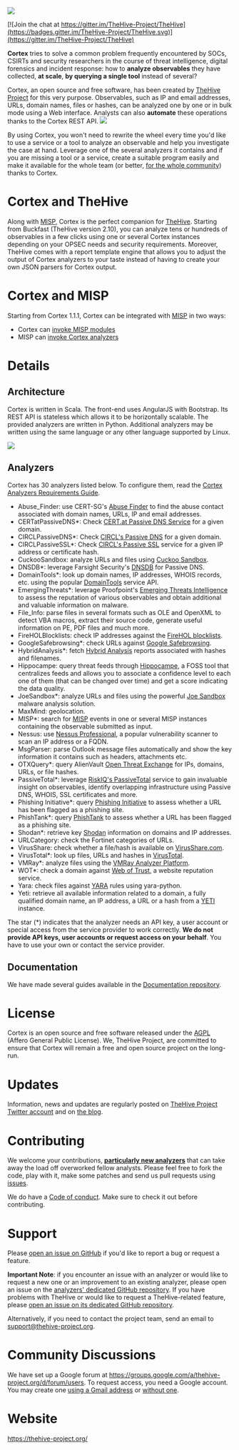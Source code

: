 ![](images/cortex-logo.png)

[![Join the chat at https://gitter.im/TheHive-Project/TheHive](https://badges.gitter.im/TheHive-Project/TheHive.svg)](https://gitter.im/TheHive-Project/TheHive)

**Cortex** tries to solve a common problem frequently encountered by SOCs, CSIRTs and security researchers in the course of threat intelligence, digital forensics and incident response: how to **analyze observables** they have collected, **at scale**, **by querying a single tool** instead of several?

Cortex, an open source and free software, has been created by [TheHive Project](https://thehive-project.org) for this very purpose. Observables, such as IP and email addresses, URLs, domain names, files or hashes, can be analyzed one by one or in bulk mode using a Web interface. Analysts can also **automate** these operations thanks to the Cortex REST API.
![](images/cortex-analyzers.png)

By using Cortex, you won't need to rewrite the wheel every time you'd like to use a service or a tool to analyze an observable and help you investigate the case at hand. Leverage one of the several analyzers it contains and if you are missing a tool or a service, create a suitable program easily and make it available for the whole team (or better, [for the whole community](https://github.com/CERT-BDF/cortex-analyzers/)) thanks to Cortex.

# Cortex and TheHive
Along with [MISP](http://www.misp-project.org/), Cortex is the perfect companion for [TheHive](https://thehive-project.org). Starting from Buckfast (TheHive version 2.10), you can analyze tens or hundreds of observables in a few clicks using one or several Cortex instances depending on your OPSEC needs and security requirements. Moreover, TheHive comes with a report template engine that allows you to adjust the output of Cortex analyzers to your taste instead of having to create your own JSON parsers for Cortex output.

# Cortex and MISP
Starting from Cortex 1.1.1, Cortex can be integrated with [MISP](http://www.misp-project.org/) in two ways:
- Cortex can [invoke MISP modules](https://github.com/CERT-BDF/CortexDocs/blob/master/misp.md#invoke-misp-modules-within-cortex)
- MISP can [invoke Cortex analyzers](https://github.com/CERT-BDF/CortexDocs/blob/master/misp.md#invoke-cortex-analyzers-within-misp)

# Details
## Architecture
Cortex is written in Scala. The front-end uses AngularJS with Bootstrap. Its REST API is stateless which allows it to be horizontally scalable. The provided analyzers are written in Python. Additional analyzers may be written using the same language or any other language supported by Linux.

![](images/Architecture.png)


## Analyzers
Cortex has 30 analyzers listed below. To configure them, read the
[Cortex Analyzers Requirements Guide](https://github.com/CERT-BDF/CortexDocs/blob/master/analyzer_requirements.md).

+ Abuse_Finder: use CERT-SG's [Abuse Finder](https://github.com/certsocietegenerale/abuse_finder) to find the abuse contact associated with domain names, URLs, IP and email addresses.
+ CERTatPassiveDNS*: Check [CERT.at Passive DNS Service](https://www.cert.at/about/contact/contact.html) for a given domain.
+ CIRCLPassiveDNS\*: Check [CIRCL's Passive DNS](https://www.circl.lu/services/passive-dns/) for a given domain.
+ CIRCLPassiveSSL\*: Check [CIRCL's Passive SSL](https://www.circl.lu/services/passive-ssl/) service for a given IP address or certificate hash.
+ CuckooSandbox: analyze URLs and files using [Cuckoo Sandbox](https://cuckoosandbox.org/).
+ DNSDB\*: leverage Farsight Security's [DNSDB](https://www.dnsdb.info/) for 
Passive DNS.
+ DomainTools\*: look up domain names, IP addresses, WHOIS records, etc. using the popular [DomainTools](http://domaintools.com/) service API.
+ EmergingThreats\*: leverage Proofpoint's [Emerging Threats Intelligence](https://threatintel.proofpoint.com/) to assess the reputation of various observables and obtain additional and valuable information on malware.
+ File_Info: parse files in several formats such as OLE and OpenXML to detect
 VBA macros, extract their source code, generate useful information on PE, PDF files and much more. 
+ FireHOLBlocklists: check IP addresses against the [FireHOL blocklists](https://firehol.org/).
+ GoogleSafebrowsing\*: check URLs against [Google Safebrowsing](https://www.google.com/transparencyreport/safebrowsing/).
+ HybridAnalysis\*: fetch [Hybrid Analysis](https://www.hybrid-analysis.com/) reports associated with hashes and filenames.
+ Hippocampe: query threat feeds through [Hippocampe](https://github.com/CERT-BDF/Hippocampe), a FOSS tool that centralizes feeds and allows you to associate a confidence level to each one of them (that can be changed over time) and get a score indicating the data quality.
+ JoeSandbox\*: analyze URLs and files using the powerful [Joe Sandbox](https://www.joesecurity.org/) malware analysis solution.
+ MaxMind: geolocation.
+ MISP\*: search for [MISP](http://www.misp-project.org/) events in one or several MISP instances containing the observable submitted as input.  
+ Nessus: use [Nessus Professional](https://www.tenable.com/products/nessus-vulnerability-scanner),
a popular vulnerability scanner to scan an IP address or a FQDN.
+ MsgParser: parse Outlook message files automatically and show the key information it contains such as headers, attachments etc.
+ OTXQuery\*: query AlienVault [Open Threat Exchange](https://otx.alienvault.com/) for IPs, domains, URLs, or file hashes.
+ PassiveTotal\*: leverage [RiskIQ's PassiveTotal](https://www.passivetotal.org/) service to gain invaluable insight on observables, identify overlapping infrastructure using Passive DNS, WHOIS, SSL certificates and more.
+ Phishing Initiative\*: query [Phishing Initiative](https://phishing-initiative.fr/contrib/) to assess whether a URL has been 
flagged as a phishing site.
+ PhishTank\*: query [PhishTank](https://www.phishtank.com/) to assess 
whether a URL has been flagged as a phishing site.
+ Shodan\*: retrieve key [Shodan](https://www.shodan.io/) information on domains and IP addresses.
+ URLCategory: check the Fortinet categories of URLs.
+ VirusShare: check whether a file/hash is available on [VirusShare.com](https://virusshare.com/).
+ VirusTotal\*: look up files, URLs and hashes in [VirusTotal](https://www.virustotal.com/).
+ VMRay\*: analyze files using the [VMRay Analyzer Platform](https://www.vmray.com/products/).
+ WOT\*: check a domain against [Web of Trust](https://www.mywot.com/), a website reputation service.
+ Yara: check files against [YARA](https://virustotal.github.io/yara/) rules using yara-python.
+ Yeti: retrieve all available information related to a domain, a fully qualified domain name, an IP address, a URL or a hash from a [YETI](https://yeti-platform.github.io/) instance. 

The star (\*) indicates that the analyzer needs an API key, a user account or special access from the service provider to work correctly. **We do not provide API keys, user accounts or request access on your behalf**. You have to use your own or contact the service provider.

## Documentation
We have made several guides available in the [Documentation repository](https://github.com/CERT-BDF/CortexDocs).

# License
Cortex is an open source and free software released under the [AGPL](https://github.com/CERT-BDF/Cortex/blob/master/LICENSE) (Affero General Public License). We, TheHive Project, are committed to ensure that Cortex will remain a free and open source project on the long-run.

# Updates
Information, news and updates are regularly posted on [TheHive Project Twitter account](https://twitter.com/thehive_project) and on [the blog](https://blog.thehive-project.org/).

# Contributing
We welcome your contributions, **[particularly new analyzers](https://github.com/CERT-BDF/CortexDocs/blob/master/api/how-to-create-an-analyzer.md)**
that can take away the load off overworked fellow analysts. Please feel free 
to fork the code, play with it, make some patches and send us pull requests 
using [issues](https://github.com/CERT-BDF/Cortex/issues).

We do have a [Code of conduct](code_of_conduct.md). Make sure to check it out before contributing.

# Support
Please [open an issue on GitHub](https://github.com/CERT-BDF/Cortex/issues) if you'd like to report a bug or request a feature.

**Important Note**: if you encounter an issue with an analyzer or would like to
request a new one or an improvement to an existing analyzer, please open an
issue on the [analyzers' dedicated GitHub repository](https://github.com/CERT-BDF/cortex-analyzers/issues/new).
If you have problems with TheHive or would like to request a TheHive-related
feature, please [open an issue on its dedicated GitHub repository](https://github.com/CERT-BDF/TheHive/issues/new).

Alternatively, if you need to contact the project team, send an email to <support@thehive-project.org>.

# Community Discussions
We have set up a Google forum at <https://groups.google.com/a/thehive-project.org/d/forum/users>. To request access, you need a Google account. You may create one [using a Gmail address](https://accounts.google.com/SignUp?hl=en) or [without one](https://accounts.google.com/SignUpWithoutGmail?hl=en).

# Website
<https://thehive-project.org/>
